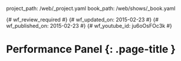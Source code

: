 project_path: /web/_project.yaml
book_path: /web/shows/_book.yaml

{# wf_review_required #}
{# wf_updated_on: 2015-02-23 #}
{# wf_published_on: 2015-02-23 #}
{# wf_youtube_id: ju6oOsFOc3k #}

# Performance Panel {: .page-title }


<div class="video-wrapper">
  <iframe class="devsite-embedded-youtube-video" data-video-id="ju6oOsFOc3k"
          data-autohide="1" data-showinfo="0" frameborder="0" allowfullscreen>
  </iframe>
</div>


